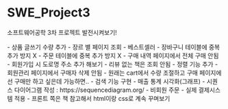# SWE_Project3
소프트웨어공학 3차 프로젝트 발전시켜보기!

<To-do list>
- 상품 글쓰기 수량 추가
- 장르 별 페이지 조회
- 베스트셀러
- 장바구니 테이블에 중복 추가 방지 X
- 주문 테이블에 중복 추가 방지 X
- 구매 내역 페이지에서 전체 구매 안됨
- 회원가입 시 도로명 주소 추가 해보기
- 리뷰 없는 책은 조회 안됨 
- 정렬 기능 추가
- 회원관리 페이지에서 구매자 삭제 안됨
- 원래는 cart에서 수량 조절하고 구매 페이지에선 구매만 하고 싶은데 가능하면..
- 검색 기능 구현
- 매출 통계 시각화(그래프)
- 시퀀스 다이어그램 작성 : https://sequencediagram.org/
- 비회원 주문
- 실제 결제시스템 적용
- 프론트 쪽은 책 참고해서 html이랑 css로 계속 꾸며보기
